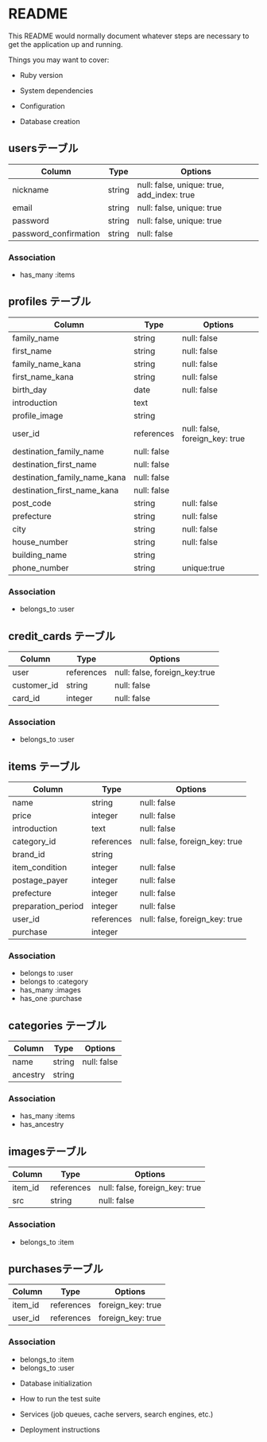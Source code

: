 # README

This README would normally document whatever steps are necessary to get the
application up and running.

Things you may want to cover:

* Ruby version

* System dependencies

* Configuration

* Database creation

## usersテーブル
|Column|Type|Options|
|------|----|-------|
|nickname|string|null: false, unique: true, add_index: true|
|email|string|null: false, unique: true|
|password|string|null: false, unique: true|
|password_confirmation|string|null: false|
### Association
- has_many :items

## profiles テーブル
|Column|Type|Options|
|------|----|-------|
|family_name|string|null: false|
|first_name|string|null: false|
|family_name_kana|string|null: false|
|first_name_kana|string|null: false|
|birth_day|date|null: false|
|introduction|text|	
|profile_image|string|
|user_id|references|null: false, foreign_key: true|
|destination_family_name|null: false|
|destination_first_name|null: false|
|destination_family_name_kana|null: false|
|destination_first_name_kana|null: false|
|post_code|string|null: false|
|prefecture|string|null: false|
|city|string|null: false|
|house_number|string|null: false|
|building_name|string|
|phone_number|string|unique:true|
### Association
- belongs_to :user

## credit_cards テーブル		
|Column|Type|Options|
|------|----|-------|
|user|references|null: false, foreign_key:true|
|customer_id|string|null: false|
|card_id|integer|null: false|
### Association
- belongs_to :user


## items テーブル		
|Column|Type|Options|
|------|----|-------|
|name|string|null: false|
|price|integer|null: false|
|introduction|text|null: false|
|category_id|references|null: false, foreign_key: true|
|brand_id|string|
|item_condition|integer|null: false|
|postage_payer|integer|null: false|
|prefecture|integer|null: false|
|preparation_period|integer|null: false|
|user_id|references|null: false, foreign_key: true|
|purchase|integer|
### Association
- belongs to :user
- belongs to :category
- has_many :images
- has_one :purchase

## categories テーブル		
|Column|Type|Options|
|------|----|-------|
|name|string|null: false|
|ancestry|string|
### Association
- has_many :items
- has_ancestry

## imagesテーブル
|Column|Type|Options|
|------|----|-------|
|item_id|references|null: false, foreign_key: true|
|src|string|null: false|
### Association
- belongs_to :item

## purchasesテーブル
|Column|Type|Options|
|------|----|-------|
|item_id|references|foreign_key: true|
|user_id|references|foreign_key: true|
### Association
- belongs_to :item
- belongs_to :user

* Database initialization

* How to run the test suite

* Services (job queues, cache servers, search engines, etc.)

* Deployment instructions